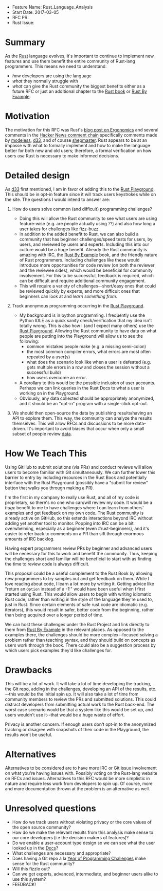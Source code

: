 - Feature Name: Rust_Language_Analysis
- Start Date:   2017-03-05
- RFC PR:       
- Rust Issue:   

# Summary
[summary]: #summary

As the [Rust](https://www.rust-lang.org) language evolves, it's important to continue to implement new features and use them benefit the entire community of Rust-lang programmers. This means we need to understand:
* _how_ developers are using the language
* _what_ they normally struggle with
* _what_ can give the Rust community the biggest benefits either as a future RFC or just an additional chapter to the [Rust book](https://doc.rust-lang.org/book/) or [Rust By Example](http://rustbyexample.com/).

# Motivation
[motivation]: #motivation

The motivation for this RFC was Rust's [blog post on Ergonomics](https://blog.rust-lang.org/2017/03/02/lang-ergonomics.html) and several comments in the [Hacker News comment chain](https://news.ycombinator.com/item?id=13785277) specifically comments made by [modeless](https://news.ycombinator.com/user?id=modeless), [d33](https://news.ycombinator.com/user?id=d33), and of course [shepmaster](https://news.ycombinator.com/user?id=shepmaster). Rust appears to be at an impasse with what to formally implement and how to make the language better for both new and old users; therefore, a formal verification on how users _use_ Rust is necessary to make informed decisions.

# Detailed design
[design]: #detailed-design

As [d33](https://news.ycombinator.com/user?id=d33) first mentioned, I am in favor of adding this to the [Rust Playground](https://play.rust-lang.org). This should be in opt-in feature since it will track users keystrokes while on the site. The questions I would intend to answer are:

1. How do users solve common (and difficult) programming challenges?
    - Doing this will allow the Rust community to see what users are using feature-wise (e.g. are people actually using `?`?) and also how long a user takes for challenges like fizz-buzz.
    - In addition to the added benefit to Rust, we can also build a community that has beginner challenges/speed tests for users, by users, and reviewed by users and experts. Including this into our culture would be a huge benefit. Already the Rust community is amazing with IRC, the [Rust By Example](http://rustbyexample.com/) book, and the friendly nature of Rust programmers. Including challenges like these would introduce more opportunities for code review (on both the reviewer and the reviewee sides), which would be beneficial for community involvement. For this to be successful, feedback is required, which can be difficult and require additional community engagement.
    - This will require a variety of challenges--short/easy ones that could be reviewed quickly by experts, and more difficult ones that beginners can look at and _learn something from_.
2. Track anonymous programming occurring in the [Rust Playground](https://play.rust-lang.org).
    - My background is in python programming. I frequently use the Python IDLE as a quick sanity check/verification that my idea isn't totally wrong. This is also how I (and I expect many others) use the [Rust Playground](https://play.rust-lang.org). Allowing the Rust community to have data on what people are putting into the Playground will allow us to see the following:
      * common mistakes people make (e.g. a missing semi-colon)
      * the most common compiler errors, what errors are most often repeated by a user(s)
      * what does the scenario look like when a user is defeated (e.g. gets multiple errors in a row and closes the session without a successful build)
      * how users overcome an error. 
    - A corollary to this would be the possible inclusion of user accounts. Perhaps we can link queries in the Rust Docs to what a user is working on in the Playground.
    - Obviously, any data collected should be appropriately anonymized, and it should be an "opt-in" program with a single-click opt-out.

3. We should then open-source the data by publishing results/having an API to explore them. This way, the community can analyze the results themselves. This will allow RFCs and discussions to be more data-driven. It's important to avoid biases that occur when only a small subset of people review [data][1]. 

# How We Teach This
[how-we-teach-this]: #how-we-teach-this

Using GitHub to submit solutions (via PRs) and conduct reviews will allow users to become familiar with Git simultaneously. We can further lower this barrier to entry by including resources in the Rust Book and potentially interface with the Rust Playground (possibly have a "submit for review" button that walks you through making a PR).

I'm the first in my company to really use Rust, and all of my code is proprietary, so there's no one who can/will review my code. It would be a _huge_ benefit to me to have challenges where I can learn from others' examples and get feedback on my own code. The Rust community is already active on GitHub, so this extends interactions beyond IRC without adding yet another tool to monitor. Popping into IRC can be a bit overwhelming, especially as a beginner (even #rust-beginners), and it's easier to refer back to comments on a PR than sift through enormous amounts of IRC backlog.

Having expert programmers review PRs by beginner and advanced users will be necessary for this to work and benefit the community. Thus, keeping the challenges short and familiar will be beneficial to start with as finding the time to review code is always difficult. 

This proposal could be a useful complement to the Rust Book by allowing new programmers to try samples out and get feedback on them. While I love reading about code, I learn a lot more by writing it. Getting advice like "return an `Option` instead of a -1!" would have been useful when I first started using Rust. This would allow users to begin with writing idiomatic Rust code, rather than writing in the style of the language they're used to, just in Rust. Since certain elements of safe rust code are idiomatic (e.g. iterators), this would result in safer, better code from the beginning, rather than being acquired over a longer period of time.

We can host these challenges under the Rust Project and link directly to them from [Rust By Example](http://rustbyexample.com/) in the relevant places. As opposed to the examples there, the challenges should be more complex--focused solving a problem rather than teaching syntax, and they should build on concepts as users work through the book. There could also be a suggestion process by which users pick examples they'd like challenges for.

# Drawbacks
[drawbacks]: #drawbacks

This will be a lot of work. It will take a lot of time developing the tracking, the Git repo, adding in the challenges, developing an API of the results, etc. --this would be the initial spin up. It will also take a lot of time from community members to review the PRs and submitted solutions. This could distract developers from submitting actual work to the Rust back-end. The worst case scenario would be that a system like this would be set up, and users wouldn't use it--that would be a huge waste of effort.

Privacy is another concern. If enough users don't opt-in to the anonymized tracking or disagree with snapshots of their code in the Playground, the results won't be useful.

# Alternatives
[alternatives]: #alternatives

Alternatives to be considered are to have more IRC or Git issue involvement on what you're having issues with. Possibly voting on the Rust-lang website on RFCs and issues. Alternatives to this RFC would be more simplistic in nature and require less work from developers to spin up. Of course, more and more documentation thrown at the problem is an alternative as well. 

# Unresolved questions
[unresolved]: #unresolved-questions

- How do we track users without violating privacy or the core values of the open source community?
- How do we make the relevant results from this analysis make sense to our core developers (i.e the decision makers of features)?
- Do we enable a user-account type design so we can see what the user looked up in the [Docs](https://doc.rust-lang.org/std/)?
- What challenges are necessary and appropriate?
- Does having a Git repo à la [Year of Programming Challenges](https://github.com/YearOfProgramming/2017Challenges) make sense for the Rust community?
- Will this fizzle out?
- Can we get experts, advanced, intermediate, and beginner users alike to use this system?
- FEEDBACK!


[1]: http://www.psych.purdue.edu/~willia55/392F-'06/HewstoneRubinWillis.pdf "In-Group Bias"

